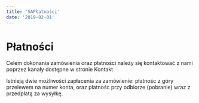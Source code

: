 ```yaml
---
title: 'SAPłatności'
date: '2019-02-01'
---
```

# Płatności
 
Celem dokonania zamówienia oraz płatności należy się kontaktować z nami poprzez kanały dostępne w stronie Kontakt

Istnieją dwie możliwości zapłacenia za zamówienie: płatnośc z góry przelewem na numer konta, oraz płatnośc przy odbiorze (pobranie) wraz z przedpłatą za wysyłkę.